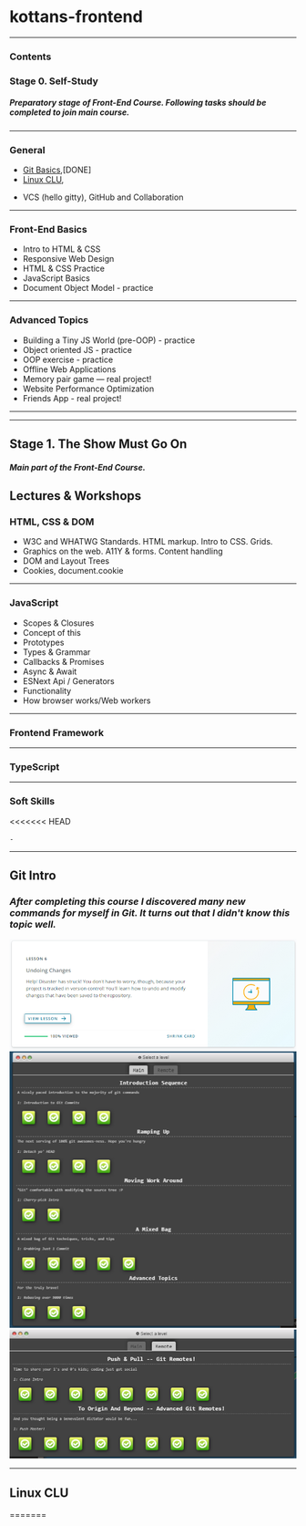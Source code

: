 # kottans-frontend
***   

### Contents

### Stage 0. Self-Study  
#####  <em> Preparatory stage of Front-End Course. Following tasks should be completed to join main course.</em>  
***

###  General 
- [Git Basics](#gitintro),[DONE]
- [Linux CLU](#Linux),  
+ VCS (hello gitty), GitHub and Collaboration  

***
  
### Front-End Basics   
   
+ Intro to HTML & CSS    
+ Responsive Web Design  
+ HTML & CSS Practice  
+ JavaScript Basics  
+ Document Object Model - practice 
*** 
### Advanced Topics  
  
+ Building a Tiny JS World (pre-OOP) - practice  
+ Object oriented JS - practice  
+ OOP exercise - practice  
+ Offline Web Applications  
+ Memory pair game — real project!  
+ Website Performance Optimization  
+ Friends App - real project!  
***    
***
## Stage 1. The Show Must Go On    
  
#####  <em> Main part of the Front-End Course. </em>

## Lectures & Workshops  
    
### HTML, CSS & DOM  

+ W3C and WHATWG Standards. HTML markup. Intro to CSS. Grids.  
+ Graphics on the web. А11Y & forms. Content handling  
+ DOM and Layout Trees  
+ Cookies, document.cookie  
***
### JavaScript  
+ Scopes & Closures  
+ Concept of this  
+ Prototypes  
+ Types & Grammar  
+ Callbacks & Promises  
+ Async & Await  
+ ESNext Api / Generators  
+ Functionality  
+ How browser works/Web workers  
***  
### Frontend Framework  
***  
### TypeScript    
***
### Soft Skills  
<<<<<<< HEAD
  
    
      
    -
***
## <a name="gitintro">Git Intro</a> 

  ###  <em>After completing this course I discovered many new commands for myself in Git. It turns out that I didn't know this topic well.</em>
![git and gitHub intro](./img/Udacity.png)  
![git and gitHub intro](./img/learngitbranching.png) 
![git and gitHub intro](./img/learngitbranching2.png)
  

***  

## <a name="Linux">Linux CLU</a>
=======
